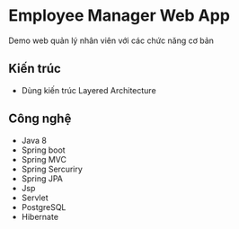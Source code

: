 # Employee Manager Web App

Demo web quản lý nhân viên với các chức năng cơ bản

## Kiến trúc
- Dùng kiến trúc Layered Architecture

## Công nghệ
- Java 8
- Spring boot
- Spring MVC
- Spring Sercuriry
- Spring JPA
- Jsp
- Servlet
- PostgreSQL
- Hibernate
